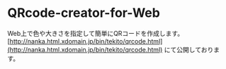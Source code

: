 # QRcode-creator-for-Web
Web上で色や大きさを指定して簡単にQRコードを作成します。  
[http://nanka.html.xdomain.jp/bin/tekito/qrcode.html](http://nanka.html.xdomain.jp/bin/tekito/qrcode.html) にて公開しております。
